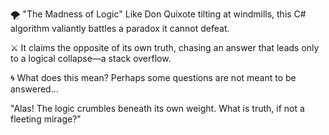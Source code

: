 
🌪️ "The Madness of Logic"
Like Don Quixote tilting at windmills, this C# algorithm valiantly battles a paradox it cannot defeat.

⚔️ It claims the opposite of its own truth, chasing an answer that leads only to a logical collapse—a stack overflow.

🌀 What does this mean? Perhaps some questions are not meant to be answered...

"Alas! The logic crumbles beneath its own weight. What is truth, if not a fleeting mirage?"
